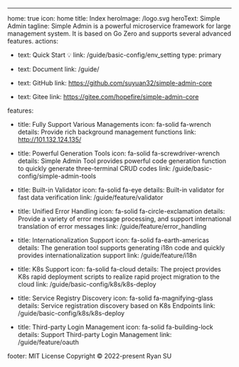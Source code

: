 ---

home: true
icon: home
title: Index
heroImage: /logo.svg
heroText: Simple Admin
tagline: Simple Admin is a powerful microservice framework for large management system. It is based on Go Zero and supports several advanced features.
actions:

- text: Quick Start 💡
  link: /guide/basic-config/env_setting
  type: primary

- text: Document
  link: /guide/

- text: GitHub
  link: https://github.com/suyuan32/simple-admin-core

- text: Gitee
  link: https://gitee.com/hopefire/simple-admin-core

features:

- title: Fully Support Various Managements
  icon: fa-solid fa-wrench
  details: Provide rich background management functions
  link: http://101.132.124.135/

- title: Powerful Generation Tools
  icon: fa-solid fa-screwdriver-wrench
  details: Simple Admin Tool provides powerful code generation function to quickly generate three-terminal CRUD codes
  link: /guide/basic-config/simple-admin-tools

- title: Built-in Validator
  icon: fa-solid fa-eye
  details: Built-in validator for fast data verification
  link: /guide/feature/validator

- title: Unified Error Handling
  icon: fa-solid fa-circle-exclamation
  details: Provide a variety of error message processing, and support international translation of error messages
  link: /guide/feature/error_handling

- title: Internationalization Support
  icon: fa-solid fa-earth-americas
  details: The generation tool supports generating i18n code and quickly provides internationalization support
  link: /guide/feature/i18n

- title: K8s Support
  icon: fa-solid fa-cloud
  details: The project provides K8s rapid deployment scripts to realize rapid project migration to the cloud
  link: /guide/basic-config/k8s/k8s-deploy

- title: Service Registry Discovery
  icon: fa-solid fa-magnifying-glass
  details: Service registration discovery based on K8s Endpoints
  link: /guide/basic-config/k8s/k8s-deploy

- title: Third-party Login Management
  icon: fa-solid fa-building-lock
  details: Support Third-party Login Management
  link: /guide/feature/oauth

footer: MIT License Copyright © 2022-present Ryan SU
